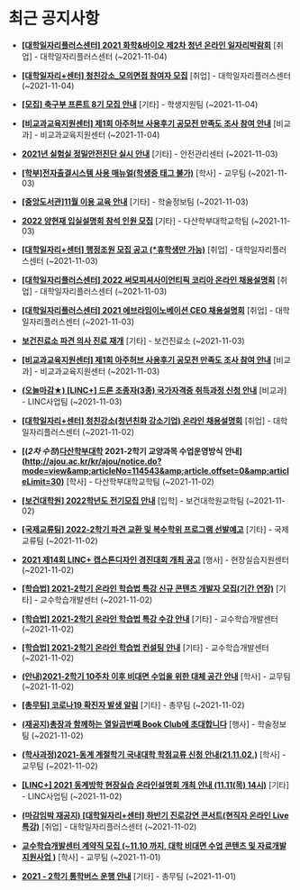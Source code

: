 # 최근 공지사항

* **[[대학일자리플러스센터] 2021 화학&amp;바이오 제2차 청년 온라인 일자리박람회](http://ajou.ac.kr/kr/ajou/notice.do?mode=view&amp;articleNo=114618&amp;article.offset=0&amp;articleLimit=30)**
 [취업] - 대학일자리플러스센터 (~2021-11-04)

* **[[대학일자리+센터] 청친강소_모의면접 참여자 모집](http://ajou.ac.kr/kr/ajou/notice.do?mode=view&amp;articleNo=114612&amp;article.offset=0&amp;articleLimit=30)**
 [취업] - 대학일자리플러스센터 (~2021-11-04)

* **[[모집] 축구부 프론트 8기 모집 안내](http://ajou.ac.kr/kr/ajou/notice.do?mode=view&amp;articleNo=114593&amp;article.offset=0&amp;articleLimit=30)**
 [기타] - 학생지원팀 (~2021-11-04)

* **[[비교과교육지원센터] 제1회 아주허브 사용후기 공모전 만족도 조사 참여 안내](http://ajou.ac.kr/kr/ajou/notice.do?mode=view&amp;articleNo=114584&amp;article.offset=0&amp;articleLimit=30)**
 [비교과] - 비교과교육지원센터 (~2021-11-04)

* **[2021년 실험실 정밀안전진단 실시 안내](http://ajou.ac.kr/kr/ajou/notice.do?mode=view&amp;articleNo=114578&amp;article.offset=0&amp;articleLimit=30)**
 [기타] - 안전관리센터 (~2021-11-03)

* **[[학부]전자출결시스템 사용 매뉴얼(학생증 태그 불가)](http://ajou.ac.kr/kr/ajou/notice.do?mode=view&amp;articleNo=114577&amp;article.offset=0&amp;articleLimit=30)**
 [학사] - 교무팀 (~2021-11-03)

* **[[중앙도서관]11월 이용 교육 안내](http://ajou.ac.kr/kr/ajou/notice.do?mode=view&amp;articleNo=114572&amp;article.offset=0&amp;articleLimit=30)**
 [기타] - 학술정보팀 (~2021-11-03)

* **[2022 양현재 입실설명회 참석 인원 모집](http://ajou.ac.kr/kr/ajou/notice.do?mode=view&amp;articleNo=114563&amp;article.offset=0&amp;articleLimit=30)**
 [기타] - 다산학부대학교학팀 (~2021-11-03)

* **[[대학일자리+센터] 행정조원 모집 공고 (*휴학생만 가능)](http://ajou.ac.kr/kr/ajou/notice.do?mode=view&amp;articleNo=114561&amp;article.offset=0&amp;articleLimit=30)**
 [취업] - 대학일자리플러스센터 (~2021-11-03)

* **[[대학일자리플러스센터] 2022 써모피셔사이언티픽 코리아 온라인 채용설명회](http://ajou.ac.kr/kr/ajou/notice.do?mode=view&amp;articleNo=114559&amp;article.offset=0&amp;articleLimit=30)**
 [취업] - 대학일자리플러스센터 (~2021-11-03)

* **[[대학일자리플러스센터] 2021 에브라임이노베이션 CEO 채용설명회](http://ajou.ac.kr/kr/ajou/notice.do?mode=view&amp;articleNo=114558&amp;article.offset=0&amp;articleLimit=30)**
 [취업] - 대학일자리플러스센터 (~2021-11-03)

* **[보건진료소 파견 의사 진료 재개](http://ajou.ac.kr/kr/ajou/notice.do?mode=view&amp;articleNo=114556&amp;article.offset=0&amp;articleLimit=30)**
 [기타] - 보건진료소 (~2021-11-03)

* **[[비교과교육지원센터] 제1회 아주허브 사용후기 공모전 만족도 조사 참여 안내](http://ajou.ac.kr/kr/ajou/notice.do?mode=view&amp;articleNo=114554&amp;article.offset=0&amp;articleLimit=30)**
 [비교과] - 비교과교육지원센터 (~2021-11-03)

* **[(오늘마감★) [LINC+] 드론 조종자(3종) 국가자격증 취득과정 신청 안내](http://ajou.ac.kr/kr/ajou/notice.do?mode=view&amp;articleNo=114549&amp;article.offset=0&amp;articleLimit=30)**
 [비교과] - LINC사업팀 (~2021-11-03)

* **[[대학일자리+센터] 청친강소(청년친화 강소기업) 온라인 채용설명회](http://ajou.ac.kr/kr/ajou/notice.do?mode=view&amp;articleNo=114544&amp;article.offset=0&amp;articleLimit=30)**
 [취업] - 대학일자리플러스센터 (~2021-11-02)

* **[(*2차 수정*)[다산학부대학](11/03~) 2021-2학기 교양과목 수업운영방식 안내](http://ajou.ac.kr/kr/ajou/notice.do?mode=view&amp;articleNo=114543&amp;article.offset=0&amp;articleLimit=30)**
 [학사] - 다산학부대학교학팀 (~2021-11-02)

* **[[보건대학원] 2022학년도 전기모집 안내](http://ajou.ac.kr/kr/ajou/notice.do?mode=view&amp;articleNo=114536&amp;article.offset=0&amp;articleLimit=30)**
 [입학] - 보건대학원교학팀 (~2021-11-02)

* **[[국제교류팀] 2022-2학기 파견 교환 및 복수학위 프로그램 선발예고](http://ajou.ac.kr/kr/ajou/notice.do?mode=view&amp;articleNo=114524&amp;article.offset=0&amp;articleLimit=30)**
 [기타] - 국제교류팀 (~2021-11-02)

* **[2021 제14회 LINC+ 캡스톤디자인 경진대회 개최 공고](http://ajou.ac.kr/kr/ajou/notice.do?mode=view&amp;articleNo=114522&amp;article.offset=0&amp;articleLimit=30)**
 [행사] - 현장실습지원센터 (~2021-11-02)

* **[[학습법] 2021-2학기 온라인 학습법 특강 신규 콘텐츠 개발자 모집(기간 연장)](http://ajou.ac.kr/kr/ajou/notice.do?mode=view&amp;articleNo=114521&amp;article.offset=0&amp;articleLimit=30)**
 [기타] - 교수학습개발센터 (~2021-11-02)

* **[[학습법] 2021-2학기 온라인 학습법 특강 수강 안내](http://ajou.ac.kr/kr/ajou/notice.do?mode=view&amp;articleNo=114520&amp;article.offset=0&amp;articleLimit=30)**
 [기타] - 교수학습개발센터 (~2021-11-02)

* **[[학습법] 2021-2학기 온라인 학습법 컨설팅 안내](http://ajou.ac.kr/kr/ajou/notice.do?mode=view&amp;articleNo=114518&amp;article.offset=0&amp;articleLimit=30)**
 [기타] - 교수학습개발센터 (~2021-11-02)

* **[(안내)2021-2학기 10주차 이후 비대면 수업을 위한 대체 공간 안내](http://ajou.ac.kr/kr/ajou/notice.do?mode=view&amp;articleNo=114515&amp;article.offset=0&amp;articleLimit=30)**
 [학사] - 교무팀 (~2021-11-02)

* **[[총무팀] 코로나19 확진자 발생 알림](http://ajou.ac.kr/kr/ajou/notice.do?mode=view&amp;articleNo=114510&amp;article.offset=0&amp;articleLimit=30)**
 [기타] - 총무팀 (~2021-11-02)

* **[(재공지)총장과 함께하는 열일곱번째 Book Club에 초대합니다](http://ajou.ac.kr/kr/ajou/notice.do?mode=view&amp;articleNo=114508&amp;article.offset=0&amp;articleLimit=30)**
 [행사] - 학술정보팀 (~2021-11-02)

* **[(학사과정)2021-동계 계절학기 국내대학 학점교류 신청 안내(21.11.02.)](http://ajou.ac.kr/kr/ajou/notice.do?mode=view&amp;articleNo=114504&amp;article.offset=0&amp;articleLimit=30)**
 [학사] - 교무팀 (~2021-11-02)

* **[[LINC+] 2021 동계방학 현장실습 온라인설명회 개최 안내 (11.11(목) 14시)](http://ajou.ac.kr/kr/ajou/notice.do?mode=view&amp;articleNo=114503&amp;article.offset=0&amp;articleLimit=30)**
 [기타] - LINC사업팀 (~2021-11-02)

* **[(마감임박 재공지) [대학일자리+센터] 하반기 진로강연 콘서트(현직자 온라인 Live특강)](http://ajou.ac.kr/kr/ajou/notice.do?mode=view&amp;articleNo=114502&amp;article.offset=0&amp;articleLimit=30)**
 [취업] - 대학일자리플러스센터 (~2021-11-02)

* **[교수학습개발센터 계약직 모집 (~11.10 까지, 대학 비대면 수업 콘텐츠 및 자료개발 지원사업 )](http://ajou.ac.kr/kr/ajou/notice.do?mode=view&amp;articleNo=114488&amp;article.offset=0&amp;articleLimit=30)**
 [학사] - 교무팀 (~2021-11-01)

* **[2021 - 2학기 통학버스 운행 안내](http://ajou.ac.kr/kr/ajou/notice.do?mode=view&amp;articleNo=114484&amp;article.offset=0&amp;articleLimit=30)**
 [기타] - 총무팀 (~2021-11-01)
